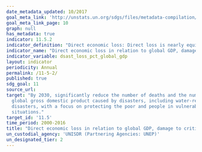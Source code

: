 ```yaml
---
date_metadata_updated: 10/2017
goal_meta_link: 'http://unstats.un.org/sdgs/files/metadata-compilation/Metadata-Goal-11.pdf'
goal_meta_link_page: 10
graph: null
has_metadata: true
indicator: 11.5.2
indicator_definition: "Direct economic loss: Direct loss is nearly equivalent to physical damage. The monetary value of total or partial destruction of physical assets existing in the affected area. Examples include loss to physical assets such as damaged housings, factories and infrastructure. Direct losses usually happen during the event or within the first few hours after the event and are often assessed soon after the event to estimate recovery cost and claim insurance payments. These are tangible and relatively easy to measure. Direct Economic loss in this indicator framework consists of agriculture loss, damage to industrial and commercial facilities, damage to housings and critical infrastructures. \tWe limit the economic loss into direct economic loss, excluding indirect loss (e.g. loss due to interrupted production) and macro-economic loss. The reason is that there is not yet universally standardized methodology to measure indirect and macro-economic loss while direct loss data monitoring is relatively simpler and more standardized. Global gross domestic product: Summation of GDP of Countries. GDP definition according to the World Bank. Hazardous event: The occurrence of a natural or human-induced phenomenon in a particular place during a particular period of time due to the existence of a hazard. Hazard: A potentially damaging physical event, phenomenon or human activity that may cause the loss of life or injury, property damage, social and economic disruption or environmental degradation. UNISDR recommends setting NO threshold for recording hazardous event in order to monitor all hazardous events. Small-scale but frequent hazardous events that are not registered in international disaster loss databases account for an important share of damages and losses when they are combined, and often go unnoticed by the national and international community. These events, when accumulated, are often a source of poverty in developing countries but can be effectively addressed by well-designed policies. The scope of the Sendai Framework for Disaster Risk Reduction 2015-2030 is \"the risk of small-scale and large-scale, frequent and infrequent, sudden and slow-onset disasters, caused by natural or man-made hazards as well as relate environmental, technological and biological hazards and risks\". Regarding the inclusion of biological and environmental hazards in natural hazards category and whether and how to integrate man-made hazards, UNISDR will discuss the issue with WHO and other organizations (for example, WHO would be in a better position in terms of data, knowledge and relationship with Member States and other stakeholders to monitor biological events including epidemics. However, we generally do not expect biological disasters will cause physical damages to facilities. ). \tNote: Terminology will be discussed and finalized in the Open-ended Intergovernmental Working Group for Sendai Framework for Disaster Risk Reduction."
indicator_name: "Direct economic loss in relation to global GDP, damage to critical  infrastructure and number of disruptions to basic services, attributed to  disasters"
indicator_variable: dsast_loss_pct_global_gdp
layout: indicator
periodicity: Annual
permalink: /11-5-2/
published: true
sdg_goal: 11
source_url: 
target: "By 2030, significantly reduce the number of deaths and the number of people  affected and substantially decrease the direct economic losses relative to
  global gross domestic product caused by disasters, including water-related
  disasters, with a focus on protecting the poor and people in vulnerable
  situations."
target_id: '11.5'
time_period: 2000-2016
title: "Direct economic loss in relation to global GDP, damage to critical  infrastructure and number of disruptions to basic services, attributed to  disasters"
un_custodial_agency: 'UNISDR (Partnering Agencies: UNEP)'
un_designated_tier: 2
---
```


